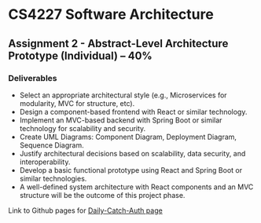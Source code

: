 # CS4227 Software Architecture

## Assignment 2 - Abstract-Level Architecture Prototype (Individual) – 40%

### Deliverables

- Select an appropriate architectural style (e.g., Microservices for modularity, MVC for structure, etc).
- Design a component-based frontend with React or similar technology.
- Implement an MVC-based backend with Spring Boot or similar technology for scalability and security.
- Create UML Diagrams: Component Diagram, Deployment Diagram, Sequence Diagram.
- Justify architectural decisions based on scalability, data security, and interoperability.
- Develop a basic functional prototype using React and Spring Boot or similar technologies.
- A well-defined system architecture with React components and an MVC structure will be the outcome of this project phase.

Link to Github pages for [Daily-Catch-Auth page](https://craigphayer.github.io/Daily-Catch-Auth/)